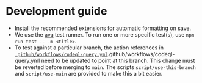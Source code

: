 # Development guide

- Install the recommended extensions for automatic formatting on save.
- We use the [ava](https://github.com/avajs/ava) test runner. To run one or more specific test(s), use `npm run test -- -m <title>`.
- To test against a particular branch, the action references in [`.github/workflows/codeql-query.yml`](.github/workflows/codeql-query.yml).github/workflows/codeql-query.yml need to be updated to point at this branch. This change must be reverted before merging to `main`. The scripts `script/use-this-branch` and `script/use-main` are provided to make this a bit easier.
